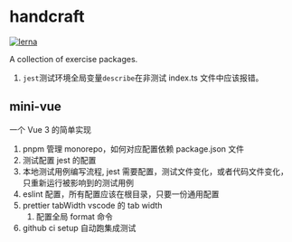# handcraft

[![lerna](https://img.shields.io/badge/maintained%20with-lerna-cc00ff.svg)](https://lerna.js.org/)

A collection of exercise packages.

1. `jest`测试环境全局变量`describe`在非测试 index.ts 文件中应该报错。

## mini-vue

一个 Vue 3 的简单实现

1. pnpm 管理 monorepo，如何对应配置依赖 package.json 文件
1. 测试配置 jest 的配置
1. 本地测试用例编写流程, jest 需要配置，测试文件变化，或者代码文件变化，只重新运行被影响到的测试用例
1. eslint 配置，所有配置应该在根目录，只要一份通用配置
1. prettier tabWidth vscode 的 tab width
    1. 配置全局 format 命令
1. github ci setup 自动跑集成测试
